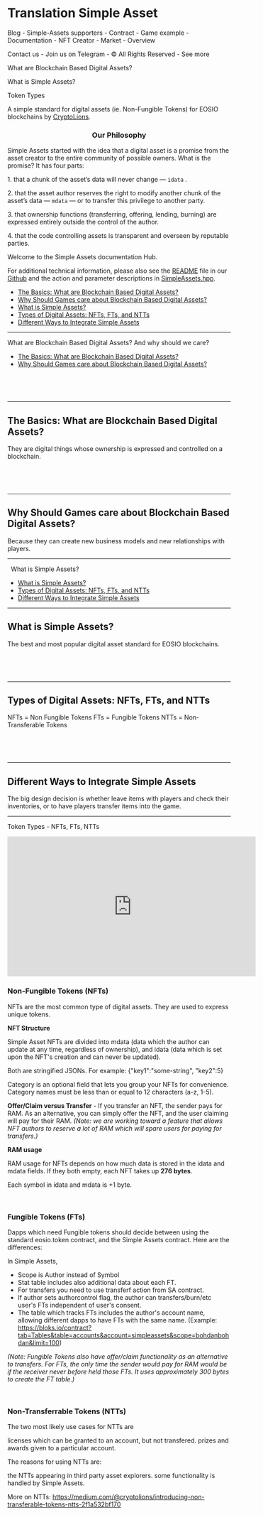 <h1>Translation Simple Asset</h1>

Blog - Simple-Assets supporters - Contract - Game example - Documentation - NFT Creator - Market - Overview

Contact us - Join us on Telegram - © All Rights Reserved - See more

What are Blockchain Based Digital Assets? 

What is Simple Assets?

Token Types


A simple standard for digital assets (ie. Non-Fungible Tokens)
for EOSIO blockchains by <a href="https://cryptolions.io/home">CryptoLions</a>.


<h3 style="text-align: center;">Our Philosophy</h3>
Simple Assets started with the idea that a digital asset is a promise from the asset creator to the entire community of possible owners. What is the promise? It has four parts:
<p style="text-align: left;">1. that a chunk of the asset’s data will never change — <code>idata</code> .</p>
<p style="text-align: left;">2. that the asset author reserves the right to modify another chunk of the asset’s data — <code>mdata</code> — or to transfer this privilege to another party.</p>
<p style="text-align: left;">3. that ownership functions (transferring, offering, lending, burning) are expressed entirely outside the control of the author.</p>
<p style="text-align: left;">4. that the code controlling assets is transparent and overseen by reputable parties.</p>


Welcome to the Simple Assets documentation Hub.

For additional technical information, please also see the <a href="https://github.com/CryptoLions/SimpleAssets/blob/master/README.md">README</a> file in our <a href="https://github.com/cryptolions/SimpleAssets">Github</a> and the action and parameter descriptions in <a href="https://github.com/CryptoLions/SimpleAssets/blob/master/include/SimpleAssets.hpp">SimpleAssets.hpp</a>.


<ul>
 	<li><a href="https://simpleassets.io/overview/what-are-blockchain-based-digital-assets-and-why-should-we-care/#the_basics">The Basics: What are Blockchain Based Digital Assets?</a></li>
 	<li><a href="https://simpleassets.io/overview/what-are-blockchain-based-digital-assets-and-why-should-we-care/#why_should_games_care">Why Should Games care about Blockchain Based Digital Assets?</a></li>
 	<li><a href="https://simpleassets.io/what-is-simple-assets/#what_is_simple_assets">What is Simple Assets?</a></li>
 	<li><a href="https://simpleassets.io/what-is-simple-assets/#types_of_digital_assets">Types of Digital Assets: NFTs, FTs, and NTTs</a></li>
 	<li><a href="https://simpleassets.io/what-is-simple-assets/#ways_to_integrate">Different Ways to Integrate Simple Assets</a></li>
</ul>

________________________________________________________________________________________________________________________________________________________________________________

What are Blockchain Based Digital Assets?  And why should we care?

<ul>
 	<li><a href="#the_basics">The Basics: What are Blockchain Based Digital Assets?</a></li>
 	<li><a href="#why_should_games_care">Why Should Games care about Blockchain Based Digital Assets?</a></li>

</ul>
 

 

<hr />

<h2 id="the_basics">The Basics: What are Blockchain Based Digital Assets?</h2>
They are digital things whose ownership is expressed and controlled on a blockchain.


 

 

<hr />

<h2 id="why_should_games_care">Why Should Games care about Blockchain Based Digital Assets?</h2>
Because they can create new business models and new relationships with players.


________________________________________________________________________________________________________________________________________________________________________________
 
What is Simple Assets?

<ul>
 	<li><a href="#what_is_simple_assets">What is Simple Assets?</a></li>
 	<li><a href="#types_of_digital_assets">Types of Digital Assets: NFTs, FTs, and NTTs</a></li>
 	<li><a href="#ways_to_integrate">Different Ways to Integrate Simple Assets</a></li>
</ul>


<hr />

<h2 id="what_is_simple_assets">What is Simple Assets?</h2>
The best and most popular digital asset standard for EOSIO blockchains.



 

 

<hr />

<h2 id="types_of_digital_assets">Types of Digital Assets: NFTs, FTs, and NTTs</h2>
NFTs = Non Fungible Tokens
FTs = Fungible Tokens
NTTs = Non-Transferable Tokens



 

 

<hr />

<h2 id="ways_to_integrate">Different Ways to Integrate Simple Assets</h2>
The big design decision is whether leave items with players and check their inventories, or to have players transfer items into the game.


________________________________________________________________________________________________________________________________________________________________________________

Token Types - NFTs, FTs, NTTs

<iframe src="https://www.youtube.com/embed/YjLoeT88UFA" width="560" height="315" frameborder="0" allowfullscreen="allowfullscreen"><span style="display: inline-block; width: 0px; overflow: hidden; line-height: 0;" data-mce-type="bookmark" class="mce_SELRES_start">﻿</span></iframe>

<h3>Non-Fungible Tokens (NFTs)</h3>

NFTs are the most common type of digital assets. They are used to express unique tokens.

<strong>NFT Structure</strong>

Simple Asset NFTs are divided into <span class="codeblock">mdata</span> (data which the author can update at any time, regardless of ownership), and <span class="codeblock">idata</span> (data which is set upon the NFT's creation and can never be updated).

Both are stringified JSONs. For example: <span class="codeblock">{\"key1\":\"some-string\", \"key2\":5}</span>

<span class="codeblock">Category</span> is an optional field that lets you group your NFTs for convenience. Category names must be less than or equal to 12 characters (a-z, 1-5).

<strong>Offer/Claim versus Transfer</strong> - If you transfer an NFT, the sender pays for RAM. As an alternative, you can simply offer the NFT, and the user claiming will pay for their RAM. <em>(Note: we are working toward a feature that allows NFT authors to reserve a lot of RAM which will spare users for paying for transfers.)</em>

<strong>RAM usage</strong>

RAM usage for NFTs depends on how much data is stored in the idata and mdata fields. If they both empty, each NFT takes up <strong>276 bytes</strong>.

Each symbol in <span class="codeblock">idata</span> and <span class="codeblock">mdata</span> is +1 byte.

 

<h3>Fungible Tokens (FTs)</h3>

Dapps which need Fungible tokens should decide between using the standard eosio.token contract, and the Simple Assets contract. Here are the differences:

In Simple Assets,
<ul>
 	<li>Scope is Author instead of Symbol</li>
 	<li>Stat table includes also additional data about each FT.</li>
 	<li>For transfers you need to use <span class="codeblock">transferf</span> action from SA contract.</li>
 	<li>If author sets <span class="codeblock">authorcontrol</span> flag, the author can transfers/burn/etc user's FTs independent of user's consent.</li>
 	<li>The table which tracks FTs includes the author's account name, allowing different dapps to have FTs with the same name. (Example: <a href="https://bloks.io/contract?tab=Tables&table=accounts&account=simpleassets&scope=bohdanbohdan&limit=100">https://bloks.io/contract?tab=Tables&table=accounts&account=simpleassets&scope=bohdanbohdan&limit=100</a>)</li>
</ul>
<em>(Note: Fungible Tokens also have offer/claim functionality as an alternative to transfers. For FTs, the only time the sender would pay for RAM would be if the receiver never before held those FTs. It uses approximately 300 bytes to create the FT table.)</em>

 

<h3>Non-Transferrable Tokens (NTTs)</h3>

The two most likely use cases for NTTs are

licenses which can be granted to an account, but not transfered.
prizes and awards given to a particular account.

The reasons for using NTTs are:

the NTTs appearing in third party asset explorers.
some functionality is handled by Simple Assets.

More on NTTs: <a href="https://medium.com/@cryptolions/introducing-non-transferable-tokens-ntts-2f1a532bf170">https://medium.com/@cryptolions/introducing-non-transferable-tokens-ntts-2f1a532bf170</a>


 
 
